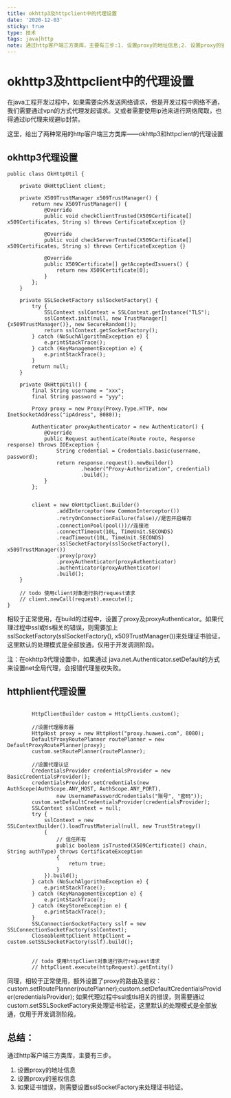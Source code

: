 ```yaml
---
title: okhttp3及httpclient中的代理设置
date: '2020-12-03'
sticky: true 
type: 技术
tags: java|http
note: 通过http客户端三方类库，主要有三步:1. 设置proxy的地址信息;2. 设置proxy的鉴权信息;3. 如果证书错误，则需要设置sslSocketFactory来处理证书验证。
---
```


# okhttp3及httpclient中的代理设置

在java工程开发过程中，如果需要向外发送网络请求，但是开发过程中网络不通，我们需要通过vpn的方式代理发起请求。又或者需要使用ip池来进行网络爬取，也得通过ip代理来规避ip封禁。

这里，给出了两种常用的http客户端三方类库——okhttp3和httpclient的代理设置

## okhttp3代理设置
```
public class OkHttpUtil {

    private OkHttpClient client;

    private X509TrustManager x509TrustManager() {
        return new X509TrustManager() {
            @Override
            public void checkClientTrusted(X509Certificate[] x509Certificates, String s) throws CertificateException {}

            @Override
            public void checkServerTrusted(X509Certificate[] x509Certificates, String s) throws CertificateException {}

            @Override
            public X509Certificate[] getAcceptedIssuers() {
                return new X509Certificate[0];
            }
        };
    }

    private SSLSocketFactory sslSocketFactory() {
        try {
            SSLContext sslContext = SSLContext.getInstance("TLS");
            sslContext.init(null, new TrustManager[] {x509TrustManager()}, new SecureRandom());
            return sslContext.getSocketFactory();
        } catch (NoSuchAlgorithmException e) {
            e.printStackTrace();
        } catch (KeyManagementException e) {
            e.printStackTrace();
        }
        return null;
    }

    private OkHttpUtil() {
        final String username = "xxx";
        final String password = "yyy";

        Proxy proxy = new Proxy(Proxy.Type.HTTP, new InetSocketAddress("ipAdress", 8080));

        Authenticator proxyAuthenticator = new Authenticator() {
            @Override
            public Request authenticate(Route route, Response response) throws IOException {
                String credential = Credentials.basic(username, password);
                return response.request().newBuilder()
                        .header("Proxy-Authorization", credential)
                        .build();
            }
        };


        client = new OkHttpClient.Builder()
                .addInterceptor(new CommonInterceptor())
                .retryOnConnectionFailure(false)//是否开启缓存
                .connectionPool(pool())//连接池
                .connectTimeout(10L, TimeUnit.SECONDS)
                .readTimeout(10L, TimeUnit.SECONDS)
                .sslSocketFactory(sslSocketFactory(), x509TrustManager())
                .proxy(proxy)
                .proxyAuthenticator(proxyAuthenticator)
                .authenticator(proxyAuthenticator)
                .build();
    }

    // todo 使用client对象进行执行request请求
    // client.newCall(request).execute();
}
```
相较于正常使用，在build的过程中，设置了proxy及proxyAuthenticator。如果代理过程中ssl或tls相关的错误，则需要加上sslSocketFactory(sslSocketFactory(), x509TrustManager())来处理证书验证，这里默认的处理模式是全部放通，仅用于开发调测阶段。

注：在okhttp3代理设置中，如果通过 java.net.Authenticator.setDefault的方式来设置net全局代理，会报错代理鉴权失败。

## httphlient代理设置
```

        HttpClientBuilder custom = HttpClients.custom();
        
        //设置代理服务器
        HttpHost proxy = new HttpHost("proxy.huawei.com", 8080);
        DefaultProxyRoutePlanner routePlanner = new DefaultProxyRoutePlanner(proxy);
        custom.setRoutePlanner(routePlanner);

        //设置代理认证
        CredentialsProvider credentialsProvider = new BasicCredentialsProvider();
        credentialsProvider.setCredentials(new AuthScope(AuthScope.ANY_HOST, AuthScope.ANY_PORT),
                new UsernamePasswordCredentials("账号", "密码"));
        custom.setDefaultCredentialsProvider(credentialsProvider);
        SSLContext sslContext = null;
        try {
            sslContext = new SSLContextBuilder().loadTrustMaterial(null, new TrustStrategy()
            {
                // 信任所有
                public boolean isTrusted(X509Certificate[] chain, String authType) throws CertificateException
                {
                    return true;
                }
            }).build();
        } catch (NoSuchAlgorithmException e) {
            e.printStackTrace();
        } catch (KeyManagementException e) {
            e.printStackTrace();
        } catch (KeyStoreException e) {
            e.printStackTrace();
        }
        SSLConnectionSocketFactory sslf = new SSLConnectionSocketFactory(sslContext);
        CloseableHttpClient httpClient = custom.setSSLSocketFactory(sslf).build();


        // todo 使用httpClient对象进行执行request请求
        // httpClient.execute(httpRequest).getEntity()

```
同理，相较于正常使用，额外设置了proxy的路由及鉴权：custom.setRoutePlanner(routePlanner);custom.setDefaultCredentialsProvider(credentialsProvider);
如果代理过程中ssl或tls相关的错误，则需要通过custom.setSSLSocketFactory来处理证书验证，这里默认的处理模式是全部放通，仅用于开发调测阶段。


## 总结：
通过http客户端三方类库，主要有三步。
1. 设置proxy的地址信息
2. 设置proxy的鉴权信息
3. 如果证书错误，则需要设置sslSocketFactory来处理证书验证。